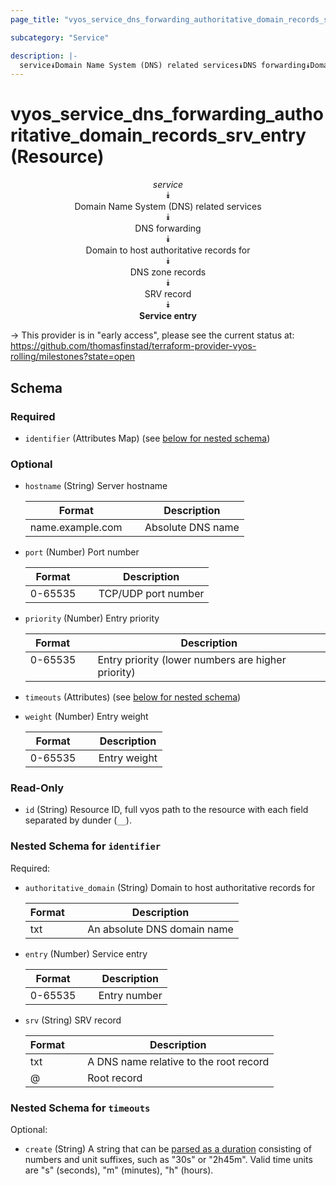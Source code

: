 ```yaml
---
page_title: "vyos_service_dns_forwarding_authoritative_domain_records_srv_entry Resource - vyos"

subcategory: "Service"

description: |- 
  service⯯Domain Name System (DNS) related services⯯DNS forwarding⯯Domain to host authoritative records for⯯DNS zone records⯯SRV record⯯Service entry
---
```


# vyos_service_dns_forwarding_authoritative_domain_records_srv_entry (Resource)
<center>

*service*  
⯯  
Domain Name System (DNS) related services  
⯯  
DNS forwarding  
⯯  
Domain to host authoritative records for  
⯯  
DNS zone records  
⯯  
SRV record  
⯯  
**Service entry**


</center>

-> This provider is in "early access", please see the current status at: https://github.com/thomasfinstad/terraform-provider-vyos-rolling/milestones?state=open

## Schema

### Required

- `identifier` (Attributes Map) (see [below for nested schema](#nestedatt--identifier))

### Optional

- `hostname` (String) Server hostname

    |Format            &emsp;|Description        |
    |--------------------|---------------------|
    |name.example.com  &emsp;|Absolute DNS name  |
- `port` (Number) Port number

    |Format   &emsp;|Description          |
    |-----------|-----------------------|
    |0-65535  &emsp;|TCP/UDP port number  |
- `priority` (Number) Entry priority

    |Format   &emsp;|Description                                         |
    |-----------|------------------------------------------------------|
    |0-65535  &emsp;|Entry priority (lower numbers are higher priority)  |
- `timeouts` (Attributes) (see [below for nested schema](#nestedatt--timeouts))
- `weight` (Number) Entry weight

    |Format   &emsp;|Description   |
    |-----------|----------------|
    |0-65535  &emsp;|Entry weight  |

### Read-Only

- `id` (String) Resource ID, full vyos path to the resource with each field separated by dunder (`__`).

<a id="nestedatt--identifier"></a>
### Nested Schema for `identifier`

Required:

- `authoritative_domain` (String) Domain to host authoritative records for

    |Format  &emsp;|Description                  |
    |----------|-------------------------------|
    |txt     &emsp;|An absolute DNS domain name  |
- `entry` (Number) Service entry

    |Format   &emsp;|Description   |
    |-----------|----------------|
    |0-65535  &emsp;|Entry number  |
- `srv` (String) SRV record

    |Format  &emsp;|Description                             |
    |----------|------------------------------------------|
    |txt     &emsp;|A DNS name relative to the root record  |
    |@       &emsp;|Root record                             |


<a id="nestedatt--timeouts"></a>
### Nested Schema for `timeouts`

Optional:

- `create` (String) A string that can be [parsed as a duration](https://pkg.go.dev/time#ParseDuration) consisting of numbers and unit suffixes, such as &#34;30s&#34; or &#34;2h45m&#34;. Valid time units are &#34;s&#34; (seconds), &#34;m&#34; (minutes), &#34;h&#34; (hours).  
